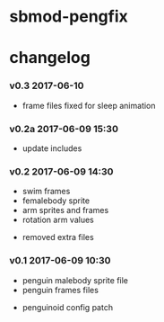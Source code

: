 # sbmod-pengfix
# changelog

### v0.3 2017-06-10
* frame files fixed for sleep animation

### v0.2a 2017-06-09 15:30
* update includes

### v0.2 2017-06-09 14:30
* swim frames
* femalebody sprite
* arm sprites and frames
* rotation arm values
- removed extra files

### v0.1 2017-06-09 10:30
* penguin malebody sprite file
* penguin frames files
+ penguinoid config patch
